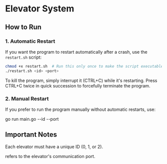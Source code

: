 # Elevator System  

## How to Run  

### 1. Automatic Restart 
If you want the program to restart automatically after a crash, use the `restart.sh` script:  

```sh
chmod +x restart.sh  # Run this only once to make the script executable
./restart.sh <id> <port>

```

To kill the program, simply interrupt it (CTRL+C) while it's restarting. Press CTRL+C twice in quick succession to forcefully terminate the program.

### 2. Manual Restart

If you prefer to run the program manually without automatic restarts, use:

go run main.go --id <id> --port <port>

## Important Notes

Each elevator must have a unique ID (0, 1, or 2).

<port> refers to the elevator's communication port.